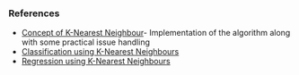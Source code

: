 ### References
* [Concept of K-Nearest Neighbour](https://www.analyticsvidhya.com/blog/2015/08/learning-concept-knn-algorithms-programming/)- Implementation of the algorithm along with some practical issue handling
* [Classification using K-Nearest Neighbours](https://github.com/mlgruby/knn-classification)
* [Regression using K-Nearest Neighbours](http://members.cbio.mines-paristech.fr/~jvert/svn/tutorials/practical/knnregression/knnregression.R)
